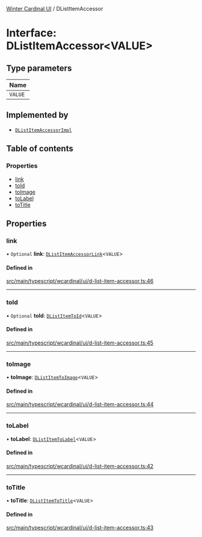 [Winter Cardinal UI](../README.md) / DListItemAccessor

# Interface: DListItemAccessor<VALUE\>

## Type parameters

| Name |
| :------ |
| `VALUE` |

## Implemented by

- [`DListItemAccessorImpl`](../classes/DListItemAccessorImpl.md)

## Table of contents

### Properties

- [link](DListItemAccessor.md#link)
- [toId](DListItemAccessor.md#toid)
- [toImage](DListItemAccessor.md#toimage)
- [toLabel](DListItemAccessor.md#tolabel)
- [toTitle](DListItemAccessor.md#totitle)

## Properties

### link

• `Optional` **link**: [`DListItemAccessorLink`](DListItemAccessorLink.md)<`VALUE`\>

#### Defined in

[src/main/typescript/wcardinal/ui/d-list-item-accessor.ts:46](https://github.com/winter-cardinal/winter-cardinal-ui/blob/v0.154.0/src/main/typescript/wcardinal/ui/d-list-item-accessor.ts#L46)

___

### toId

• `Optional` **toId**: [`DListItemToId`](../README.md#dlistitemtoid)<`VALUE`\>

#### Defined in

[src/main/typescript/wcardinal/ui/d-list-item-accessor.ts:45](https://github.com/winter-cardinal/winter-cardinal-ui/blob/v0.154.0/src/main/typescript/wcardinal/ui/d-list-item-accessor.ts#L45)

___

### toImage

• **toImage**: [`DListItemToImage`](../README.md#dlistitemtoimage)<`VALUE`\>

#### Defined in

[src/main/typescript/wcardinal/ui/d-list-item-accessor.ts:44](https://github.com/winter-cardinal/winter-cardinal-ui/blob/v0.154.0/src/main/typescript/wcardinal/ui/d-list-item-accessor.ts#L44)

___

### toLabel

• **toLabel**: [`DListItemToLabel`](../README.md#dlistitemtolabel)<`VALUE`\>

#### Defined in

[src/main/typescript/wcardinal/ui/d-list-item-accessor.ts:42](https://github.com/winter-cardinal/winter-cardinal-ui/blob/v0.154.0/src/main/typescript/wcardinal/ui/d-list-item-accessor.ts#L42)

___

### toTitle

• **toTitle**: [`DListItemToTitle`](../README.md#dlistitemtotitle)<`VALUE`\>

#### Defined in

[src/main/typescript/wcardinal/ui/d-list-item-accessor.ts:43](https://github.com/winter-cardinal/winter-cardinal-ui/blob/v0.154.0/src/main/typescript/wcardinal/ui/d-list-item-accessor.ts#L43)
